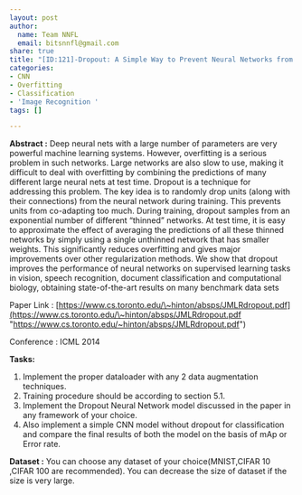 ```yaml
---
layout: post
author:
  name: Team NNFL
  email: bitsnnfl@gmail.com
share: true
title: "[ID:121]-Dropout: A Simple Way to Prevent Neural Networks from Overfitting"
categories:
- CNN
- Overfitting
- Classification
- 'Image Recognition '
tags: []

---
```

**Abstract :** Deep neural nets with a large number of parameters are very powerful machine learning systems. However, overfitting is a serious problem in such networks. Large networks are also slow to use, making it difficult to deal with overfitting by combining the predictions of many different large neural nets at test time. Dropout is a technique for addressing this problem. The key idea is to randomly drop units (along with their connections) from the neural network during training. This prevents units from co-adapting too much. During training, dropout samples from an exponential number of different “thinned” networks. At test time, it is easy to approximate the effect of averaging the predictions of all these thinned networks by simply using a single unthinned network that has smaller weights. This significantly reduces overfitting and gives major improvements over other regularization methods. We show that dropout improves the performance of neural networks on supervised learning tasks in vision, speech recognition, document classification and computational biology, obtaining state-of-the-art results on many benchmark data sets

Paper Link : [https://www.cs.toronto.edu/\~hinton/absps/JMLRdropout.pdf](https://www.cs.toronto.edu/\~hinton/absps/JMLRdropout.pdf "https://www.cs.toronto.edu/~hinton/absps/JMLRdropout.pdf")

Conference : ICML 2014

**Tasks:**

1. Implement the proper dataloader with any 2 data augmentation techniques.
2. Training procedure should be according to section 5.1.
3. Implement the Dropout Neural Network model discussed in the paper in any framework of your choice.
4. Also implement a simple CNN model without dropout for classification and compare the final results of both the model on the basis of mAp or Error rate.

**Dataset :** You can choose any dataset of your choice(MNIST,CIFAR 10 ,CIFAR 100 are recommended). You can decrease the size of dataset if the size is very large.